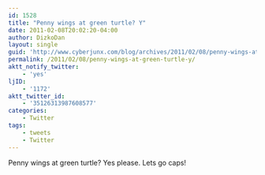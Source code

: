 ```yaml
---
id: 1528
title: "Penny wings at green turtle? Y"
date: 2011-02-08T20:02:20-04:00
author: DizkoDan
layout: single
guid: 'http://www.cyberjunx.com/blog/archives/2011/02/08/penny-wings-at-green-turtle-y/'
permalink: /2011/02/08/penny-wings-at-green-turtle-y/
aktt_notify_twitter:
    - 'yes'
ljID:
    - '1172'
aktt_twitter_id:
    - '35126313987608577'
categories:
    - Twitter
tags:
    - tweets
    - Twitter
---
```


Penny wings at green turtle? Yes please. Lets go caps!